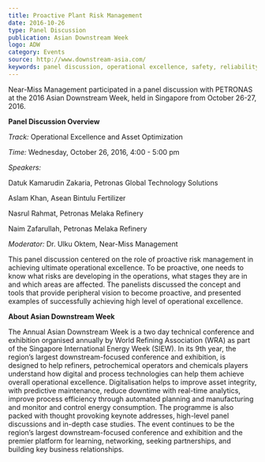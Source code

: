 ```yaml
---
title: Proactive Plant Risk Management
date: 2016-10-26
type: Panel Discussion
publication: Asian Downstream Week
logo: ADW
category: Events
source: http://www.downstream-asia.com/
keywords: panel discussion, operational excellence, safety, reliability, asset optimization, proactive risk management
---
```

Near-Miss Management participated in a panel discussion with PETRONAS at the 2016 Asian Downstream Week, held in Singapore from October 26-27, 2016.


**Panel Discussion Overview**

*Track:* Operational Excellence and Asset Optimization

*Time:* Wednesday, October 26, 2016, 4:00 - 5:00 pm

*Speakers:* 

Datuk Kamarudin Zakaria, Petronas Global Technology Solutions

Aslam Khan, Asean Bintulu Fertilizer

Nasrul Rahmat, Petronas Melaka Refinery

Naim Zafarullah, Petronas Melaka Refinery

*Moderator:* Dr. Ulku Oktem, Near-Miss Management

This panel discussion centered on the role of proactive risk management in achieving ultimate operational excellence. To be proactive, one needs to know what risks are developing in the operations, what stages they are in and which areas are affected. The panelists discussed the concept and tools that provide peripheral vision to become proactive, and presented examples of successfully achieving high level of operational excellence.


**About Asian Downstream Week**

The Annual Asian Downstream Week is a two day technical conference and exhibition organised annually by World Refining Association (WRA) as part of the Singapore International Energy Week (SIEW).  In its 9th year, the region’s largest downstream-focused conference and exhibition, is designed to help refiners, petrochemical operators and chemicals players understand how digital and process technologies can help them achieve overall operational excellence. Digitalisation helps to improve asset integrity, with predictive maintenance, reduce downtime with real-time analytics, improve process efficiency through automated planning and manufacturing and monitor and control energy consumption. The programme is also packed with thought provoking keynote addresses, high-level panel discussions and in-depth case studies. The event continues to be the region’s largest downstream-focused conference and exhibition and the premier platform for learning, networking, seeking partnerships, and building key business relationships.
